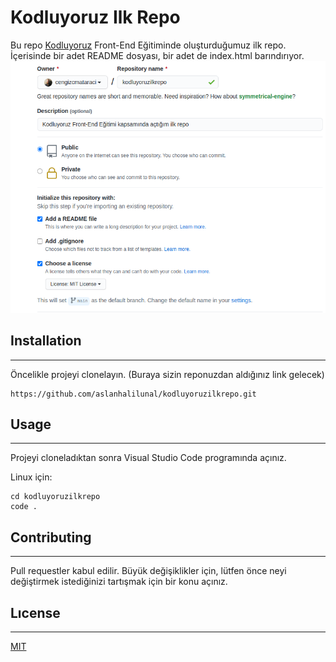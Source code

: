 # Kodluyoruz Ilk Repo
Bu repo [Kodluyoruz](https://kodluyoruz.org) Front-End Eğitiminde oluşturduğumuz ilk repo. İçerisinde bir adet README dosyası, bir adet de index.html barındırıyor.
![](https://raw.githubusercontent.com/Kodluyoruz/taskforce/main/git/odev1/figures/github.png)

## Installation
***
Öncelikle projeyi clonelayın. (Buraya sizin reponuzdan aldığınız link gelecek)
```
https://github.com/aslanhalilunal/kodluyoruzilkrepo.git
```
## Usage
***
Projeyi cloneladıktan sonra Visual Studio Code programında açınız.

Linux için:

```
cd kodluyoruzilkrepo
code . 
```

## Contributing
---
Pull requestler kabul edilir. Büyük değişiklikler için, lütfen önce neyi değiştirmek istediğinizi tartışmak için bir konu açınız.
## Lıcense
---
[MIT](https://choosealicense.com/licenses/mit/)
